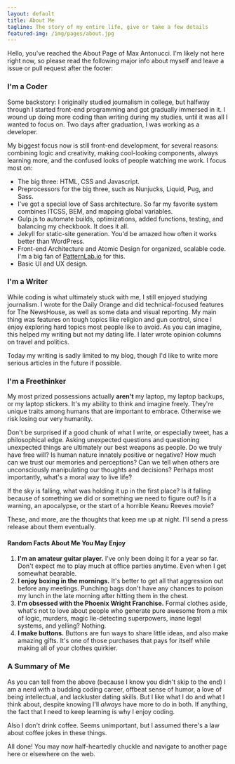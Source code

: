 ```yaml
---
layout: default
title: About Me
tagline: The story of my entire life, give or take a few details
featured-img: /img/pages/about.jpg
---
```


Hello, you've reached the About Page of Max Antonucci. I'm likely not here right now, so please read the following major info about myself and leave a issue or pull request after the footer:

### I'm a Coder

Some backstory: I originally studied journalism in college, but halfway through I started front-end programming and got gradually immersed in it. I wound up doing more coding than writing during my studies, until it was all I wanted to focus on. Two days after graduation, I was working as a developer.

My biggest focus now is still front-end development, for several reasons: combining logic and creativity, making cool-looking components, always learning more, and the confused looks of people watching me work. I focus most on:

* The big three: HTML, CSS and Javascript.
* Preprocessors for the big three, such as Nunjucks, Liquid, Pug, and Sass.
* I've got a special love of Sass architecture. So far my favorite system combines ITCSS, BEM, and mapping global variables.
* Gulp.js to automate builds, optimizations, added functions, testing, and balancing my checkbook. It does it all.
* Jekyll for static-site generation. You'd be amazed how often it works better than WordPress.
* Front-end Architecture and Atomic Design for organized, scalable code. I'm a big fan of [PatternLab.io](http://patternlab.io/) for this.
* Basic UI and UX design.

### I'm a Writer

While coding is what ultimately stuck with me, I still enjoyed studying journalism. I wrote for the Daily Orange and did technical-focused features for The NewsHouse, as well as some data and visual reporting. My main thing was features on tough topics like religion and gun control, since I enjoy exploring hard topics most people like to avoid. As you can imagine, this helped my writing but not my dating life. I later wrote opinion columns on travel and politics.

Today my writing is sadly limited to my blog, though I'd like to write more serious articles in the future if possible.

### I'm a Freethinker

My most prized possessions actually **aren't** my laptop, my laptop backups, or my laptop stickers. It's my ability to think and imagine freely. They're unique traits among humans that are important to embrace. Otherwise we risk losing our very humanity.

Don't be surprised if a good chunk of what I write, or especially tweet, has a philosophical edge. Asking unexpected questions and questioning unexpected things are ultimately our best weapons as people. Do we truly have free will? Is human nature innately positive or negative? How much can we trust our memories and perceptions? Can we tell when others are unconsciously manipulating our thoughts and decisions? Perhaps most importantly, what's a moral way to live life?

If the sky is falling, what was holding it up in the first place? Is it falling because of something we did or something we need to figure out? Is it a warning, an apocalypse, or the start of a horrible Keanu Reeves movie? 

These, and more, are the thoughts that keep me up at night. I'll send a press release about them eventually.

#### Random Facts About Me You May Enjoy

1. **I'm an amateur guitar player.** I've only been doing it for a year so far. Don't expect me to play much at office parties anytime. Even when I get somewhat bearable.
2. **I enjoy boxing in the mornings.** It's better to get all that aggression out before any meetings. Punching bags don't have any chances to poison my lunch in the late morning after hitting them in the chest.
3. **I'm obsessed with the Phoenix Wright Franchise.** Formal clothes aside, what's not to love about people who generate pure awesome from a mix of logic, murders, magic lie-detecting superpowers, inane legal systems, and yelling? Nothing.
4. **I make buttons.** Buttons are fun ways to share little ideas, and also make amazing gifts. It's one of those purchases that pays for itself while making all of your clothes quirkier.

### A Summary of Me

As you can tell from the above (because I know you didn't skip to the end) I am a nerd with a budding coding career, offbeat sense of humor, a love of being intellectual, and lackluster dating skills. But I like what I do and what I think about, despite knowing I'll *always* have more to do in both. If anything, the fact that I need to keep learning is why I enjoy coding.

Also I don't drink coffee. Seems unimportant, but I assumed there's a law about coffee jokes in these things.

All done! You may now half-heartedly chuckle and navigate to another page here or elsewhere on the web.
